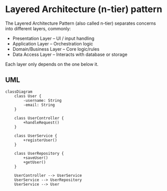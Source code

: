 # Layered Architecture (n-tier) pattern

The Layered Architecture Pattern (also called n-tier) separates concerns into different layers, commonly:
- Presentation Layer – UI / input handling
- Application Layer – Orchestration logic
- Domain/Business Layer – Core logic/rules
- Data Access Layer – Interacts with database or storage

Each layer only depends on the one below it.

## UML

```mermaid
classDiagram
    class User {
        -username: String
        -email: String
    }

    class UserController {
        +handleRequest()
    }

    class UserService {
        +registerUser()
    }

    class UserRepository {
        +saveUser()
        +getUser()
    }

    UserController --> UserService
    UserService --> UserRepository
    UserService --> User
```